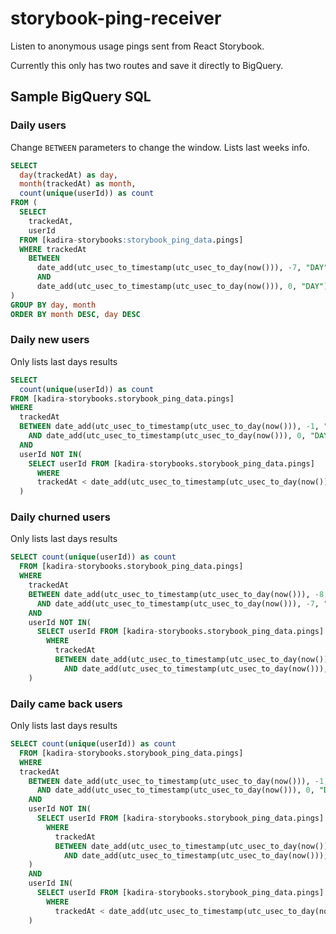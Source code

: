 # storybook-ping-receiver

Listen to anonymous usage pings sent from React Storybook.

Currently this only has two routes and save it directly to BigQuery.


## Sample BigQuery SQL

### Daily users
Change `BETWEEN` parameters to change the window. Lists last weeks info.

```SQL
SELECT
  day(trackedAt) as day,
  month(trackedAt) as month,
  count(unique(userId)) as count
FROM (
  SELECT
    trackedAt,
    userId
  FROM [kadira-storybooks:storybook_ping_data.pings]
  WHERE trackedAt
    BETWEEN
      date_add(utc_usec_to_timestamp(utc_usec_to_day(now())), -7, "DAY")
      AND
      date_add(utc_usec_to_timestamp(utc_usec_to_day(now())), 0, "DAY")
)
GROUP BY day, month
ORDER BY month DESC, day DESC
```

### Daily new users
Only lists last days results

```SQL
SELECT
  count(unique(userId)) as count
FROM [kadira-storybooks.storybook_ping_data.pings]
WHERE
  trackedAt
  BETWEEN date_add(utc_usec_to_timestamp(utc_usec_to_day(now())), -1, "DAY")
    AND date_add(utc_usec_to_timestamp(utc_usec_to_day(now())), 0, "DAY")
  AND
  userId NOT IN(
    SELECT userId FROM [kadira-storybooks.storybook_ping_data.pings]
      WHERE
      trackedAt < date_add(utc_usec_to_timestamp(utc_usec_to_day(now())), -1, "DAY")
  )
```

### Daily churned users
Only lists last days results

```SQL
SELECT count(unique(userId)) as count
  FROM [kadira-storybooks.storybook_ping_data.pings]
  WHERE
    trackedAt
    BETWEEN date_add(utc_usec_to_timestamp(utc_usec_to_day(now())), -8, "DAY")
      AND date_add(utc_usec_to_timestamp(utc_usec_to_day(now())), -7, "DAY")
    AND
    userId NOT IN(
      SELECT userId FROM [kadira-storybooks.storybook_ping_data.pings]
        WHERE
          trackedAt
          BETWEEN date_add(utc_usec_to_timestamp(utc_usec_to_day(now())), -7, "DAY")
            AND date_add(utc_usec_to_timestamp(utc_usec_to_day(now())), 0, "DAY")
    )
```

### Daily came back users
Only lists last days results

```SQL
SELECT count(unique(userId)) as count
  FROM [kadira-storybooks.storybook_ping_data.pings]
  WHERE
  trackedAt
    BETWEEN date_add(utc_usec_to_timestamp(utc_usec_to_day(now())), -1, "DAY")
      AND date_add(utc_usec_to_timestamp(utc_usec_to_day(now())), 0, "DAY")
    AND
    userId NOT IN(
      SELECT userId FROM [kadira-storybooks.storybook_ping_data.pings]
        WHERE
          trackedAt
          BETWEEN date_add(utc_usec_to_timestamp(utc_usec_to_day(now())), -7, "DAY")
            AND date_add(utc_usec_to_timestamp(utc_usec_to_day(now())), -1, "DAY")
    )
    AND
    userId IN(
      SELECT userId FROM [kadira-storybooks.storybook_ping_data.pings]
        WHERE
          trackedAt < date_add(utc_usec_to_timestamp(utc_usec_to_day(now())), -7, "DAY")
    )
```
